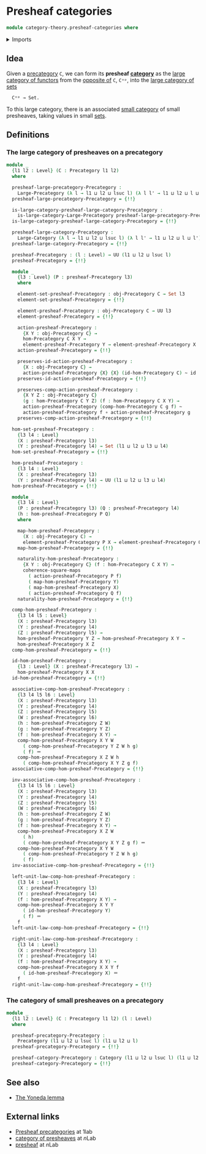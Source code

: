 # Presheaf categories

```agda
module category-theory.presheaf-categories where
```

<details><summary>Imports</summary>

```agda
open import category-theory.categories
open import category-theory.copresheaf-categories
open import category-theory.functors-from-small-to-large-precategories
open import category-theory.large-categories
open import category-theory.large-precategories
open import category-theory.natural-transformations-functors-from-small-to-large-precategories
open import category-theory.opposite-precategories
open import category-theory.precategories

open import foundation.category-of-sets
open import foundation.commuting-squares-of-maps
open import foundation.function-extensionality
open import foundation.function-types
open import foundation.homotopies
open import foundation.identity-types
open import foundation.sets
open import foundation.universe-levels
```

</details>

## Idea

Given a [precategory](category-theory.precategories.md) `C`, we can form its
**presheaf [category](category-theory.large-categories.md)** as the
[large category of functors](category-theory.functors-from-small-to-large-precategories.md)
from the [opposite of](category-theory.opposite-precategories.md) `C`, `Cᵒᵖ`,
into the [large category of sets](foundation.category-of-sets.md)

```text
  Cᵒᵖ → Set.
```

To this large category, there is an associated
[small category](category-theory.categories.md) of small presheaves, taking
values in small [sets](foundation-core.sets.md).

## Definitions

### The large category of presheaves on a precategory

```agda
module _
  {l1 l2 : Level} (C : Precategory l1 l2)
  where

  presheaf-large-precategory-Precategory :
    Large-Precategory (λ l → l1 ⊔ l2 ⊔ lsuc l) (λ l l' → l1 ⊔ l2 ⊔ l ⊔ l')
  presheaf-large-precategory-Precategory = {!!}

  is-large-category-presheaf-large-category-Precategory :
    is-large-category-Large-Precategory presheaf-large-precategory-Precategory
  is-large-category-presheaf-large-category-Precategory = {!!}

  presheaf-large-category-Precategory :
    Large-Category (λ l → l1 ⊔ l2 ⊔ lsuc l) (λ l l' → l1 ⊔ l2 ⊔ l ⊔ l')
  presheaf-large-category-Precategory = {!!}

  presheaf-Precategory : (l : Level) → UU (l1 ⊔ l2 ⊔ lsuc l)
  presheaf-Precategory = {!!}

  module _
    {l3 : Level} (P : presheaf-Precategory l3)
    where

    element-set-presheaf-Precategory : obj-Precategory C → Set l3
    element-set-presheaf-Precategory = {!!}

    element-presheaf-Precategory : obj-Precategory C → UU l3
    element-presheaf-Precategory = {!!}

    action-presheaf-Precategory :
      {X Y : obj-Precategory C} →
      hom-Precategory C X Y →
      element-presheaf-Precategory Y → element-presheaf-Precategory X
    action-presheaf-Precategory = {!!}

    preserves-id-action-presheaf-Precategory :
      {X : obj-Precategory C} →
      action-presheaf-Precategory {X} {X} (id-hom-Precategory C) ~ id
    preserves-id-action-presheaf-Precategory = {!!}

    preserves-comp-action-presheaf-Precategory :
      {X Y Z : obj-Precategory C}
      (g : hom-Precategory C Y Z) (f : hom-Precategory C X Y) →
      action-presheaf-Precategory (comp-hom-Precategory C g f) ~
      action-presheaf-Precategory f ∘ action-presheaf-Precategory g
    preserves-comp-action-presheaf-Precategory = {!!}

  hom-set-presheaf-Precategory :
    {l3 l4 : Level}
    (X : presheaf-Precategory l3)
    (Y : presheaf-Precategory l4) → Set (l1 ⊔ l2 ⊔ l3 ⊔ l4)
  hom-set-presheaf-Precategory = {!!}

  hom-presheaf-Precategory :
    {l3 l4 : Level}
    (X : presheaf-Precategory l3)
    (Y : presheaf-Precategory l4) → UU (l1 ⊔ l2 ⊔ l3 ⊔ l4)
  hom-presheaf-Precategory = {!!}

  module _
    {l3 l4 : Level}
    (P : presheaf-Precategory l3) (Q : presheaf-Precategory l4)
    (h : hom-presheaf-Precategory P Q)
    where

    map-hom-presheaf-Precategory :
      (X : obj-Precategory C) →
      element-presheaf-Precategory P X → element-presheaf-Precategory Q X
    map-hom-presheaf-Precategory = {!!}

    naturality-hom-presheaf-Precategory :
      {X Y : obj-Precategory C} (f : hom-Precategory C X Y) →
      coherence-square-maps
        ( action-presheaf-Precategory P f)
        ( map-hom-presheaf-Precategory Y)
        ( map-hom-presheaf-Precategory X)
        ( action-presheaf-Precategory Q f)
    naturality-hom-presheaf-Precategory = {!!}

  comp-hom-presheaf-Precategory :
    {l3 l4 l5 : Level}
    (X : presheaf-Precategory l3)
    (Y : presheaf-Precategory l4)
    (Z : presheaf-Precategory l5) →
    hom-presheaf-Precategory Y Z → hom-presheaf-Precategory X Y →
    hom-presheaf-Precategory X Z
  comp-hom-presheaf-Precategory = {!!}

  id-hom-presheaf-Precategory :
    {l3 : Level} (X : presheaf-Precategory l3) →
    hom-presheaf-Precategory X X
  id-hom-presheaf-Precategory = {!!}

  associative-comp-hom-presheaf-Precategory :
    {l3 l4 l5 l6 : Level}
    (X : presheaf-Precategory l3)
    (Y : presheaf-Precategory l4)
    (Z : presheaf-Precategory l5)
    (W : presheaf-Precategory l6)
    (h : hom-presheaf-Precategory Z W)
    (g : hom-presheaf-Precategory Y Z)
    (f : hom-presheaf-Precategory X Y) →
    comp-hom-presheaf-Precategory X Y W
      ( comp-hom-presheaf-Precategory Y Z W h g)
      ( f) ＝
    comp-hom-presheaf-Precategory X Z W h
      ( comp-hom-presheaf-Precategory X Y Z g f)
  associative-comp-hom-presheaf-Precategory = {!!}

  inv-associative-comp-hom-presheaf-Precategory :
    {l3 l4 l5 l6 : Level}
    (X : presheaf-Precategory l3)
    (Y : presheaf-Precategory l4)
    (Z : presheaf-Precategory l5)
    (W : presheaf-Precategory l6)
    (h : hom-presheaf-Precategory Z W)
    (g : hom-presheaf-Precategory Y Z)
    (f : hom-presheaf-Precategory X Y) →
    comp-hom-presheaf-Precategory X Z W
      ( h)
      ( comp-hom-presheaf-Precategory X Y Z g f) ＝
    comp-hom-presheaf-Precategory X Y W
      ( comp-hom-presheaf-Precategory Y Z W h g)
      ( f)
  inv-associative-comp-hom-presheaf-Precategory = {!!}

  left-unit-law-comp-hom-presheaf-Precategory :
    {l3 l4 : Level}
    (X : presheaf-Precategory l3)
    (Y : presheaf-Precategory l4)
    (f : hom-presheaf-Precategory X Y) →
    comp-hom-presheaf-Precategory X Y Y
      ( id-hom-presheaf-Precategory Y)
      ( f) ＝
    f
  left-unit-law-comp-hom-presheaf-Precategory = {!!}

  right-unit-law-comp-hom-presheaf-Precategory :
    {l3 l4 : Level}
    (X : presheaf-Precategory l3)
    (Y : presheaf-Precategory l4)
    (f : hom-presheaf-Precategory X Y) →
    comp-hom-presheaf-Precategory X X Y f
      ( id-hom-presheaf-Precategory X) ＝
    f
  right-unit-law-comp-hom-presheaf-Precategory = {!!}
```

### The category of small presheaves on a precategory

```agda
module _
  {l1 l2 : Level} (C : Precategory l1 l2) (l : Level)
  where

  presheaf-precategory-Precategory :
    Precategory (l1 ⊔ l2 ⊔ lsuc l) (l1 ⊔ l2 ⊔ l)
  presheaf-precategory-Precategory = {!!}

  presheaf-category-Precategory : Category (l1 ⊔ l2 ⊔ lsuc l) (l1 ⊔ l2 ⊔ l)
  presheaf-category-Precategory = {!!}
```

## See also

- [The Yoneda lemma](category-theory.yoneda-lemma-precategories.md)

## External links

- [Presheaf precategories](https://1lab.dev/Cat.Functor.Base.html#presheaf-precategories)
  at 1lab
- [category of presheaves](https://ncatlab.org/nlab/show/category+of+presheaves)
  at $n$Lab
- [presheaf](https://ncatlab.org/nlab/show/presheaf) at $n$Lab
